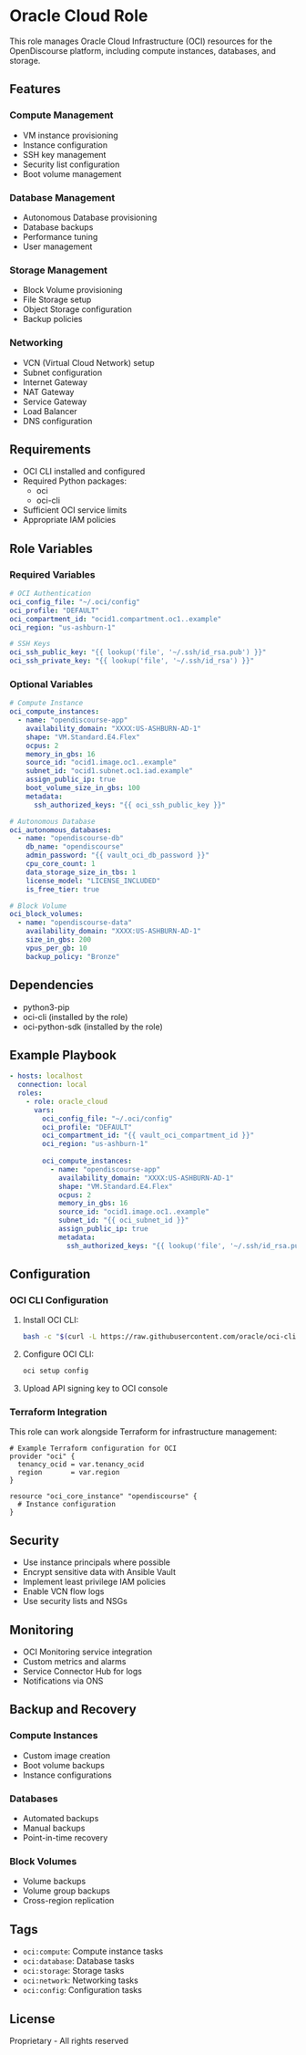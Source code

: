 # Oracle Cloud Role

This role manages Oracle Cloud Infrastructure (OCI) resources for the OpenDiscourse platform, including compute instances, databases, and storage.

## Features

### Compute Management
- VM instance provisioning
- Instance configuration
- SSH key management
- Security list configuration
- Boot volume management

### Database Management
- Autonomous Database provisioning
- Database backups
- Performance tuning
- User management

### Storage Management
- Block Volume provisioning
- File Storage setup
- Object Storage configuration
- Backup policies

### Networking
- VCN (Virtual Cloud Network) setup
- Subnet configuration
- Internet Gateway
- NAT Gateway
- Service Gateway
- Load Balancer
- DNS configuration

## Requirements

- OCI CLI installed and configured
- Required Python packages:
  - oci
  - oci-cli
- Sufficient OCI service limits
- Appropriate IAM policies

## Role Variables

### Required Variables

```yaml
# OCI Authentication
oci_config_file: "~/.oci/config"
oci_profile: "DEFAULT"
oci_compartment_id: "ocid1.compartment.oc1..example"
oci_region: "us-ashburn-1"

# SSH Keys
oci_ssh_public_key: "{{ lookup('file', '~/.ssh/id_rsa.pub') }}"
oci_ssh_private_key: "{{ lookup('file', '~/.ssh/id_rsa') }}"
```

### Optional Variables

```yaml
# Compute Instance
oci_compute_instances:
  - name: "opendiscourse-app"
    availability_domain: "XXXX:US-ASHBURN-AD-1"
    shape: "VM.Standard.E4.Flex"
    ocpus: 2
    memory_in_gbs: 16
    source_id: "ocid1.image.oc1..example"
    subnet_id: "ocid1.subnet.oc1.iad.example"
    assign_public_ip: true
    boot_volume_size_in_gbs: 100
    metadata:
      ssh_authorized_keys: "{{ oci_ssh_public_key }}"

# Autonomous Database
oci_autonomous_databases:
  - name: "opendiscourse-db"
    db_name: "opendiscourse"
    admin_password: "{{ vault_oci_db_password }}"
    cpu_core_count: 1
    data_storage_size_in_tbs: 1
    license_model: "LICENSE_INCLUDED"
    is_free_tier: true

# Block Volume
oci_block_volumes:
  - name: "opendiscourse-data"
    availability_domain: "XXXX:US-ASHBURN-AD-1"
    size_in_gbs: 200
    vpus_per_gb: 10
    backup_policy: "Bronze"
```

## Dependencies

- python3-pip
- oci-cli (installed by the role)
- oci-python-sdk (installed by the role)

## Example Playbook

```yaml
- hosts: localhost
  connection: local
  roles:
    - role: oracle_cloud
      vars:
        oci_config_file: "~/.oci/config"
        oci_profile: "DEFAULT"
        oci_compartment_id: "{{ vault_oci_compartment_id }}"
        oci_region: "us-ashburn-1"
        
        oci_compute_instances:
          - name: "opendiscourse-app"
            availability_domain: "XXXX:US-ASHBURN-AD-1"
            shape: "VM.Standard.E4.Flex"
            ocpus: 2
            memory_in_gbs: 16
            source_id: "ocid1.image.oc1..example"
            subnet_id: "{{ oci_subnet_id }}"
            assign_public_ip: true
            metadata:
              ssh_authorized_keys: "{{ lookup('file', '~/.ssh/id_rsa.pub') }}"
```

## Configuration

### OCI CLI Configuration

1. Install OCI CLI:
   ```bash
   bash -c "$(curl -L https://raw.githubusercontent.com/oracle/oci-cli/master/scripts/install/install.sh)"
   ```

2. Configure OCI CLI:
   ```bash
   oci setup config
   ```

3. Upload API signing key to OCI console

### Terraform Integration

This role can work alongside Terraform for infrastructure management:

```hcl
# Example Terraform configuration for OCI
provider "oci" {
  tenancy_ocid = var.tenancy_ocid
  region       = var.region
}

resource "oci_core_instance" "opendiscourse" {
  # Instance configuration
}
```

## Security

- Use instance principals where possible
- Encrypt sensitive data with Ansible Vault
- Implement least privilege IAM policies
- Enable VCN flow logs
- Use security lists and NSGs

## Monitoring

- OCI Monitoring service integration
- Custom metrics and alarms
- Service Connector Hub for logs
- Notifications via ONS

## Backup and Recovery

### Compute Instances
- Custom image creation
- Boot volume backups
- Instance configurations

### Databases
- Automated backups
- Manual backups
- Point-in-time recovery

### Block Volumes
- Volume backups
- Volume group backups
- Cross-region replication

## Tags

- `oci:compute`: Compute instance tasks
- `oci:database`: Database tasks
- `oci:storage`: Storage tasks
- `oci:network`: Networking tasks
- `oci:config`: Configuration tasks

## License

Proprietary - All rights reserved
